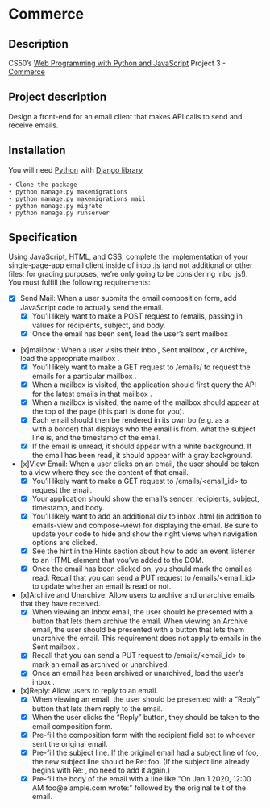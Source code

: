 # Commerce
## Description
CS50’s [Web Programming with Python and JavaScript](https://cs50.harvard.edu/web/2020/) Project 3 - [Commerce](https://cs50.harvard.edu/web/2020/projects/3/mail)

## Project description
Design a front-end for an email client that makes API calls to send and receive emails.


## Installation
You will need [Python](https://www.python.org/) with [Django library](https://www.djangoproject.com/)  
```
• Clone the package  
• python manage.py makemigrations
• python manage.py makemigrations mail  
• python manage.py migrate  
• python manage.py runserver  
```

## Specification
Using JavaScript, HTML, and CSS, complete the implementation of your single-page-app email client inside of inbo .js (and not additional or other files; for grading purposes, we’re only going to be considering inbo .js!). You must fulfill the following requirements:
- [x] Send Mail: When a user submits the email composition form, add JavaScript code to actually send the email.
  - [x] You’ll likely want to make a POST request to /emails, passing in values for recipients, subject, and body.
  - [x] Once the email has been sent, load the user’s sent mailbox .
- [x]mailbox : When a user visits their Inbo , Sent mailbox , or Archive, load the appropriate mailbox .
  - [x] You’ll likely want to make a GET request to /emails/<mailbox > to request the emails for a particular mailbox .
  - [x] When a mailbox  is visited, the application should first query the API for the latest emails in that mailbox .
  - [x] When a mailbox  is visited, the name of the mailbox  should appear at the top of the page (this part is done for you).
  - [x] Each email should then be rendered in its own bo  (e.g. as a <div> with a border) that displays who the email is from, what the subject line is, and the timestamp of the email.
  - [x] If the email is unread, it should appear with a white background. If the email has been read, it should appear with a gray background.
- [x]View Email: When a user clicks on an email, the user should be taken to a view where they see the content of that email.
  - [x] You’ll likely want to make a GET request to /emails/<email_id> to request the email.
  - [x] Your application should show the email’s sender, recipients, subject, timestamp, and body.
  - [x] You’ll likely want to add an additional div to inbox .html (in addition to emails-view and compose-view) for displaying the email. Be sure to update your code to hide and show the right views when navigation options are clicked.
  - [x] See the hint in the Hints section about how to add an event listener to an HTML element that you’ve added to the DOM.
  - [x] Once the email has been clicked on, you should mark the email as read. Recall that you can send a PUT request to /emails/<email_id> to update whether an email is read or not.
- [x]Archive and Unarchive: Allow users to archive and unarchive emails that they have received.
  - [x] When viewing an Inbox  email, the user should be presented with a button that lets them archive the email. When viewing an Archive email, the user should be presented with a button that lets them unarchive the email. This requirement does not apply to emails in the Sent mailbox .
  - [x] Recall that you can send a PUT request to /emails/<email_id> to mark an email as archived or unarchived.
  - [x] Once an email has been archived or unarchived, load the user’s inbox .
- [x]Reply: Allow users to reply to an email.
  - [x] When viewing an email, the user should be presented with a “Reply” button that lets them reply to the email.
  - [x] When the user clicks the “Reply” button, they should be taken to the email composition form.
  - [x] Pre-fill the composition form with the recipient field set to whoever sent the original email.
  - [x] Pre-fill the subject line. If the original email had a subject line of foo, the new subject line should be Re: foo. (If the subject line already begins with Re: , no need to add it again.)
  - [x] Pre-fill the body of the email with a line like "On Jan 1 2020, 12:00 AM foo@e ample.com wrote:" followed by the original te t of the email.